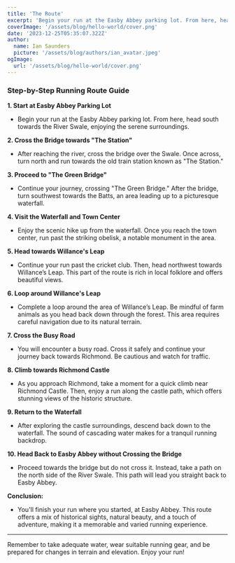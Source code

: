 ```yaml
---
title: 'The Route'
excerpt: 'Begin your run at the Easby Abbey parking lot. From here, head south towards the River Swale, enjoying the serene surroundings.'
coverImage: '/assets/blog/hello-world/cover.png'
date: '2023-12-25T05:35:07.322Z'
author:
  name: Ian Saunders
  picture: '/assets/blog/authors/ian_avatar.jpeg'
ogImage:
  url: '/assets/blog/hello-world/cover.png'
---
```

### **Step-by-Step Running Route Guide**

**1. Start at Easby Abbey Parking Lot**
   - Begin your run at the Easby Abbey parking lot. From here, head south towards the River Swale, enjoying the serene surroundings.

**2. Cross the Bridge towards "The Station"**
   - After reaching the river, cross the bridge over the Swale. Once across, turn north and run towards the old train station known as "The Station."

**3. Proceed to "The Green Bridge"**
   - Continue your journey, crossing "The Green Bridge." After the bridge, turn southwest towards the Batts, an area leading up to a picturesque waterfall.

**4. Visit the Waterfall and Town Center**
   - Enjoy the scenic hike up from the waterfall. Once you reach the town center, run past the striking obelisk, a notable monument in the area.

**5. Head towards Willance's Leap**
   - Continue your run past the cricket club. Then, head northwest towards Willance’s Leap. This part of the route is rich in local folklore and offers beautiful views.

**6. Loop around Willance's Leap**
   - Complete a loop around the area of Willance’s Leap. Be mindful of farm animals as you head back down through the forest. This area requires careful navigation due to its natural terrain.

**7. Cross the Busy Road**
   - You will encounter a busy road. Cross it safely and continue your journey back towards Richmond. Be cautious and watch for traffic.

**8. Climb towards Richmond Castle**
   - As you approach Richmond, take a moment for a quick climb near Richmond Castle. Then, enjoy a run along the castle path, which offers stunning views of the historic structure.

**9. Return to the Waterfall**
   - After exploring the castle surroundings, descend back down to the waterfall. The sound of cascading water makes for a tranquil running backdrop.

**10. Head Back to Easby Abbey without Crossing the Bridge**
   - Proceed towards the bridge but do not cross it. Instead, take a path on the north side of the River Swale. This path will lead you straight back to Easby Abbey.

**Conclusion:**
   - You'll finish your run where you started, at Easby Abbey. This route offers a mix of historical sights, natural beauty, and a touch of adventure, making it a memorable and varied running experience.

---

Remember to take adequate water, wear suitable running gear, and be prepared for changes in terrain and elevation. Enjoy your run!
